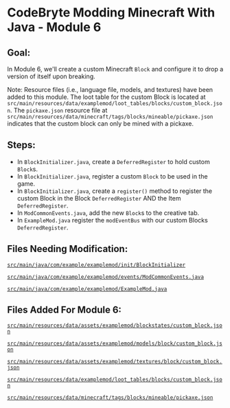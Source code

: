 # CodeBryte Modding Minecraft With Java - Module 6

## Goal:
In Module 6, we'll create a custom Minecraft `Block` and configure it to drop a version of itself upon breaking.

Note: Resource files (i.e., language file, models, and textures) have been added to this module.  The loot table for the custom Block is located at `src/main/resources/data/examplemod/loot_tables/blocks/custom_block.json`.  The `pickaxe.json` resource file at `src/main/resources/data/minecraft/tags/blocks/mineable/pickaxe.json` indicates that the custom block can only be mined with a pickaxe.

## Steps:
* In `BlockInitializer.java`, create a `DeferredRegister` to hold custom `Block`s.
* In `BlockInitializer.java`, register a custom `Block` to be used in the game.
* In `BlockInitializer.java`, create a `register()` method to register the custom Block in the Block `DeferredRegister` AND the Item `DeferredRegister`.
* In `ModCommonEvents.java`, add the new `Block`s to the creative tab.
* In `ExampleMod.java` register the `modEventBus` with our custom Blocks `DeferredRegister`.

## Files Needing Modification:

[`src/main/java/com/example/examplemod/init/BlockInitializer`](https://github.com/codebryte/codeBryteMod01/blob/MODULE_06_BEGIN/src/main/java/com/example/examplemod/init/BlockInitializer.java)

[`src/main/java/com/example/examplemod/events/ModCommonEvents.java`](https://github.com/codebryte/codeBryteMod01/blob/MODULE_06_BEGIN/src/main/java/com/example/examplemod/events/ModCommonEvents.java)

[`src/main/java/com/example/examplemod/ExampleMod.java`](https://github.com/codebryte/codeBryteMod01/blob/MODULE_06_BEGIN/src/main/java/com/example/examplemod/ExampleMod.java)

## Files Added For Module 6:

[`src/main/resources/data/assets/examplemod/blockstates/custom_block.json`](https://github.com/codebryte/codeBryteMod01/blob/MODULE_06_BEGIN/src/main/resources/assets/examplemod/blockstates/custom_block.json)

[`src/main/resources/data/assets/examplemod/models/block/custom_block.json`](https://github.com/codebryte/codeBryteMod01/blob/MODULE_06_BEGIN/src/main/resources/assets/examplemod/models/block/custom_block.json)

[`src/main/resources/data/assets/examplemod/textures/block/custom_block.json`](https://github.com/codebryte/codeBryteMod01/blob/MODULE_06_BEGIN/src/main/resources/assets/examplemod/textures/block/custom_block.png)

[`src/main/resources/data/examplemod/loot_tables/blocks/custom_block.json`](https://github.com/codebryte/codeBryteMod01/blob/MODULE_06_BEGIN/src/main/resources/data/examplemod/loot_tables/blocks/custom_block.json)

[`src/main/resources/data/minecraft/tags/blocks/mineable/pickaxe.json`](https://github.com/codebryte/codeBryteMod01/blob/MODULE_06_BEGIN/src/main/resources/data/minecraft/tags/blocks/mineable/pickaxe.json)